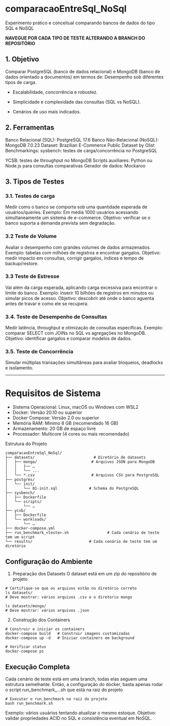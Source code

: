 # comparacaoEntreSql_NoSql
Experimento prático e conceitual comparando bancos de dados do tipo SQL e NoSQL

**NAVEGUE POR CADA TIPO DE TESTE ALTERANDO A BRANCH DO REPOSITÓRIO**

## 1. Objetivo
Comparar PostgreSQL (banco de dados relacional) e MongoDB (banco de dados orientado a documentos) em termos de:
Desempenho sob diferentes tipos de carga.


- Escalabilidade, concorrência e robustez.


- Simplicidade e complexidade das consultas (SQL vs NoSQL).


- Cenários de uso mais indicados.



## 2. Ferramentas
Banco Relacional (SQL): PostgreSQL 17.6
Banco Não-Relacional (NoSQL): MongoDB 7.0.23
Dataset: Brazilian E-Commerce Public Dataset by Olist
Benchmarkings:
sysbench: testes de carga/concorrência no PostgreSQL


YCSB: testes de throughput no MongoDB
Scripts auxiliares: Python ou Node.js para consultas comparativas
Gerador de dados: Mockaroo


## 3. Tipos de Testes
### 3.1. Testes de carga
Medir como o banco se comporta sob uma quantidade esperada de usuários/queries.
Exemplo: Em média 1000 usuários acessando simultaneamente um sistema de e-commerce.
Objetivo: verificar se o banco suporta a demanda prevista sem degradação.

### 3.2 Teste de Volume
Avaliar o desempenho com grandes volumes de dados armazenados.
Exemplo: tabelas com milhões de registros e encontrar gargalos.
Objetivo: medir impacto em consultas, corrigir gargalos, índices e tempo de backup/restore.

### 3.3 Teste de Estresse
Vai além da carga esperada, aplicando carga excessiva para encontrar o limite do banco.
Exemplo: inserir 10 bilhões de registros em minutos ou simular picos de acesso.
Objetivo: descobrir até onde o banco aguenta antes de travar e como ele se recupera.

### 3.4. Teste de Desempenho de Consultas
Medir latência, throughput e otimização de consultas específicas.
Exemplo: comparar SELECT com JOINs no SQL vs agregações no MongoDB.
Objetivo: identificar gargalos e comparar modelos de dados.

### 3.5. Teste de Concorrência 
Simular múltiplas transações simultâneas para avaliar bloqueios, deadlocks e isolamento.


---

# Requisitos de Sistema
- Sistema Operacional: Linux, macOS ou Windows com WSL2
- Docker: Versão 20.10 ou superior
- Docker Compose: Versão 2.0 ou superior
- Memória RAM: Mínimo 8 GB (recomendado 16 GB)
- Armazenamento: 20 GB de espaço livre
- Processador: Multicore (4 cores ou mais recomendado)

Estrutura do Projeto
```
comparacaoEntreSql_NoSql/
├── datasets/                          # Diretório de datasets
│   ├── mongo/                        # Arquivos JSON para MongoDB
│   │   ├── …
│   │   └── ...
│   └── *.csv                         # Arquivos CSV para PostgreSQL
├── postgres/
│   └── init/
│       └── 01-init.sql              # Schema do PostgreSQL
├── sysbench/
│   ├── Dockerfile
│   └── scripts/
│       └── …
├── ycsb/
│   ├── Dockerfile
│   └── workloads/
│       └── …
├── docker-compose.yml
├── run_benchmark_<teste>.sh                 # Cada cenário de teste tem um script
└── results/                         # Cada cenário de teste tem um diretório 
```
## Configuração do Ambiente
1. Preparação dos Datasets
O dataset está em um zip do repositório de projeto
```
# Certifique-se que os arquivos estão no diretório correto
ls datasets/
# Deve mostrar: vários arquivos .csv e o diretorio mongo

ls datasets/mongo/
# Deve mostrar: vários arquivos .json
```
2. Construção dos Containers
```
# Construir e iniciar os containers
docker-compose build   # Construir imagens customizadas
docker-compose up -d   # Iniciar containers em background

# Verificar status
docker-compose ps
```
## Execução Completa 

Cada cenário de teste está em uma branch, todas elas seguem uma estrutura semelhante. Então, a configuração do docker, basta apenas rodar o script run_benchmark_…sh que está na raiz do projeto

```
# Executar o run_benchmark na raiz do projeto
bash run_benchmark.sh
```



Exemplo: vários usuários tentando atualizar o mesmo estoque.
Objetivo: validar propriedades ACID no SQL e consistência eventual em NoSQL.



